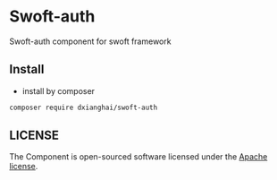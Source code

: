 # Swoft-auth

Swoft-auth component for swoft framework

## Install

- install by composer

```bash
composer require dxianghai/swoft-auth
```

## LICENSE

The Component is open-sourced software licensed under the [Apache license](LICENSE).
